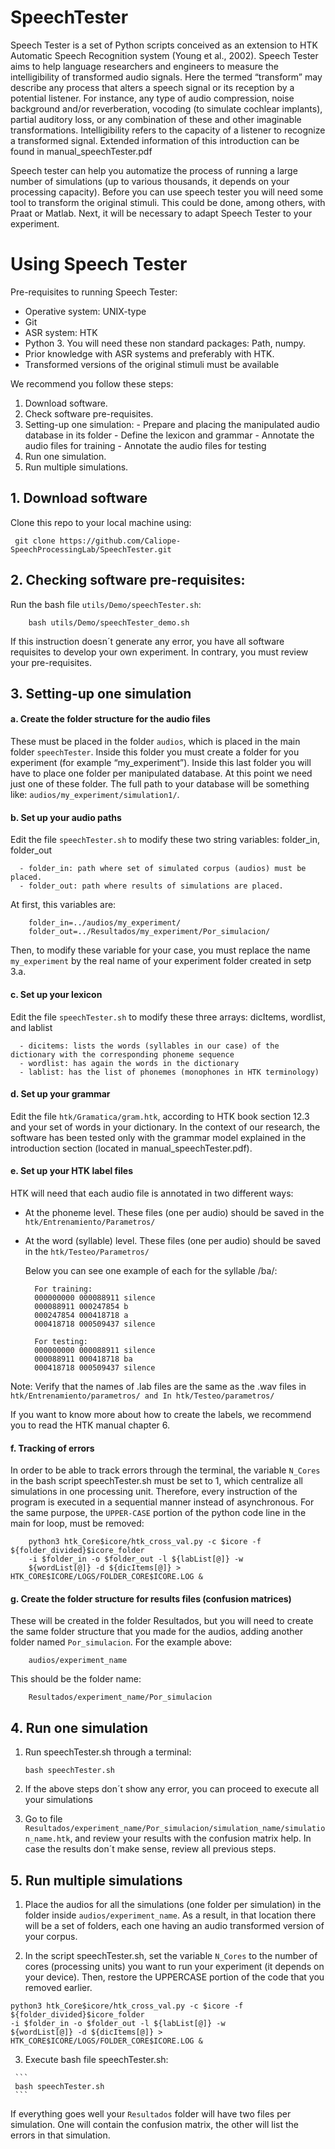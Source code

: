 # SpeechTester

Speech Tester is a set of Python scripts conceived as an extension to HTK Automatic Speech Recognition system (Young et al., 2002). Speech Tester aims to help language researchers and engineers to measure the intelligibility of transformed audio signals. Here the termed “transform” may describe any process that alters a speech signal or its reception by a potential listener. For instance, any type of audio compression, noise background and/or reverberation, vocoding (to simulate cochlear implants), partial auditory loss, or any combination of these and other imaginable transformations. Intelligibility refers to the capacity of a listener to recognize a transformed signal. Extended information of this introduction can be found in manual_speechTester.pdf

Speech tester can help you automatize the process of running a large number of simulations (up to various thousands, it depends on your processing capacity). Before you can use speech tester you will need some tool to transform the original stimuli. This could be done, among others, with Praat or Matlab. Next, it will be necessary to adapt Speech Tester to your experiment.  


# Using Speech Tester

  Pre-requisites to running Speech Tester:
   - Operative system: UNIX-type
   - Git
   - ASR system: HTK 
   - Python 3. You will need these non standard packages: Path, numpy.
   - Prior knowledge with ASR systems and preferably with HTK.
   - Transformed versions of the original stimuli must be available 


  We recommend you follow these steps:
  1.	Download software.
  2.	Check software pre-requisites.
  3.	Setting-up one simulation:
    - Prepare and placing the manipulated audio database in its folder
    - Define the lexicon and grammar
    - Annotate the audio files for training
    - Annotate the audio files for testing
  4.	Run one simulation.
  5.	Run multiple simulations.
  
  
  ## 1.	Download software
  
  Clone this repo to your local machine using:

     git clone https://github.com/Caliope-SpeechProcessingLab/SpeechTester.git

  ## 2.	Checking software pre-requisites:

   Run the bash file ```utils/Demo/speechTester.sh```:

        bash utils/Demo/speechTester_demo.sh

  If this instruction doesn´t generate any error, you have all software requisites to develop your own experiment. In contrary, you must          review your pre-requisites. 



   ## 3.	Setting-up one simulation

   #### a.  Create the folder structure for the audio files
   These must be placed in the folder ```audios```, which is placed in the main folder ```speechTester```. Inside this folder you must create a folder for you experiment (for example   “my_experiment”). Inside this last folder you will have to place one folder per manipulated database. At this point we need just one of these folder. The full path to your database will be something like: ```audios/my_experiment/simulation1/```. 

   #### b.  Set up your audio paths
   Edit the file  ```speechTester.sh``` to modify these two string variables: folder_in, folder_out
   
      - folder_in: path where set of simulated corpus (audios) must be placed.
      - folder_out: path where results of simulations are placed.
      
   At first, this variables are:
   
       
        folder_in=../audios/my_experiment/
        folder_out=../Resultados/my_experiment/Por_simulacion/
        
        
   Then, to modify these variable for your case, you must replace the name ```my_experiment``` by the real name of your experiment folder created in setp 3.a.
      
   #### c.  Set up your lexicon
   Edit the file ```speechTester.sh``` to modify these three arrays: dicItems, wordlist, and lablist

      -	dicitems: lists the words (syllables in our case) of the dictionary with the corresponding phoneme sequence
      -	wordlist: has again the words in the dictionary 
      -	lablist: has the list of phonemes (monophones in HTK terminology) 
      
   #### d.  Set up your grammar
   Edit the file ```htk/Gramatica/gram.htk```, according to HTK book section 12.3 and your set of words in your dictionary. In the context of our research, the software has been tested only with the grammar model explained in the introduction section (located in manual_speechTester.pdf). 
      
      
   #### e.	Set up your HTK label files

   HTK will need that each audio file is annotated in two different ways:

   -	At the phoneme level. These files (one per audio) should be saved in the ```htk/Entrenamiento/Parametros/```

   -	At the word (syllable) level. These files (one per audio) should be saved in the ```htk/Testeo/Parametros/```

        Below you can see one example of each for the syllable /ba/: 
        ```
          For training: 
          000000000 000088911 silence
          000088911 000247854 b	
          000247854 000418718 a	
          000418718 000509437 silence

          For testing:
          000000000 000088911 silence
          000088911 000418718 ba	
          000418718 000509437 silence
         ```

   Note: 
   Verify that the names of .lab files are the same as the .wav files in ```htk/Entrenamiento/parametros/ and In htk/Testeo/parametros/```

   If you want to know more about how to create the labels, we recommend you to read the HTK manual chapter 6. 

  #### f.  Tracking of errors 
   In order to be able to track errors through the terminal, the variable ```N_Cores``` in the bash script speechTester.sh must be set to 1, which centralize all simulations in one processing unit. Therefore, every instruction of the program is executed in a sequential manner instead of asynchronous. For the same purpose, the ```UPPER-CASE``` portion of the python code line in the main for loop, must be removed:
```
    python3 htk_Core$icore/htk_cross_val.py -c $icore -f ${folder_divided}$icore_folder 
    -i $folder_in -o $folder_out -l ${labList[@]} -w
    ${wordList[@]} -d ${dicItems[@]} > HTK_CORE$ICORE/LOGS/FOLDER_CORE$ICORE.LOG &
```



   #### g.	Create the folder structure for results files (confusion matrices)
   These will be created in the folder Resultados, but you will need to create the same folder structure that you made for the audios, adding another folder named ```Por_simulacion```. For the example above:

        audios/experiment_name

  This should be the folder name:

        Resultados/experiment_name/Por_simulacion




   ## 4.	Run one simulation

   1. Run speechTester.sh through a terminal:

          bash speechTester.sh
        
   2. If the above steps don´t show any error, you can proceed to execute all your simulations
   3. Go to file ```Resultados/experiment_name/Por_simulacion/simulation_name/simulation_name.htk```, and review your results with the confusion matrix help. In case the results don´t make sense, review all previous steps.





   ## 5.	Run multiple simulations

   1. Place the audios for all the simulations (one folder per simulation) in the folder inside ```audios/experiment_name```. As a result, in that location there will be a set of folders, each one having an audio transformed version of your corpus.


   2.	In the script speechTester.sh, set the variable ```N_Cores``` to the number of cores (processing units) you want to run your experiment (it depends on your device). Then, restore the UPPERCASE portion of the code that you removed earlier.


    python3 htk_Core$icore/htk_cross_val.py -c $icore -f ${folder_divided}$icore_folder 
    -i $folder_in -o $folder_out -l ${labList[@]} -w
    ${wordList[@]} -d ${dicItems[@]} > HTK_CORE$ICORE/LOGS/FOLDER_CORE$ICORE.LOG &


   3.	Execute bash file speechTester.sh:
   
     ```
     bash speechTester.sh
     ```

If everything goes well your ```Resultados``` folder will have two files per simulation. One will contain the confusion matrix, the other will list the errors in that simulation.

